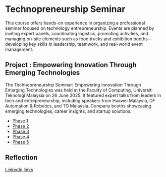# Technopreneurship Seminar
This course offers hands-on experience in organizing a professional seminar focused on technology entrepreneurship. Events are planned by inviting expert panels, coordinating logistics, promoting activities, and managing on-site elements such as food trucks and exhibition booths—developing key skills in leadership, teamwork, and real-world event management.

## Project : Empowering Innovation Through Emerging Technologies
The Technopreneurship Seminar: Empowering Innovation Through Emerging Technologies was held at the Faculty of Computing, Universiti Teknologi Malaysia on 26 June 2025. It featured expert talks from leaders in tech and entrepreneurship, including speakers from Huawei Malaysia, DF Automation & Robotics, and TG Malaysia. Company booths showcasing emerging technologies, career insights, and startup solutions. 
* [Phase 1](https://github.com/TehRuQian/SECPH-Data-Engineering-UTM/blob/main/SECPH-Year2-Sem2/Technoprenuership%20Seminar/A1-Seminar%20Poster.pdf)
* [Phase 2](https://github.com/TehRuQian/SECPH-Data-Engineering-UTM/blob/main/SECPH-Year2-Sem2/Technoprenuership%20Seminar/A2-Company%20Profile.pdf)
* [Phase 3](https://github.com/TehRuQian/SECPH-Data-Engineering-UTM/blob/main/SECPH-Year2-Sem2/Technoprenuership%20Seminar/A3-Activity%20Plan%20S1-G11.pdf)
* [Phase 4](https://github.com/TehRuQian/SECPH-Data-Engineering-UTM/blob/main/SECPH-Year2-Sem2/Technoprenuership%20Seminar/A4-Project%20Proposal.pdf)
* [Phase 5](https://github.com/TehRuQian/SECPH-Data-Engineering-UTM/blob/main/SECPH-Year2-Sem2/Technoprenuership%20Seminar/A5-Newsletter%20Article.pdf)

## Reflection
[LinkedIn links](https://www.linkedin.com/posts/teh-ru-qian-6745b9295_utm-technopreneurship-eventexperience-activity-7344624745683828737-bWeh?utm_medium=ios_app&rcm=ACoAAEd1R3gBH5i3hOu46CHq1P8e_wLf82Z81b0&utm_source=screenshot_social_share&utm_campaign=copy_link)
